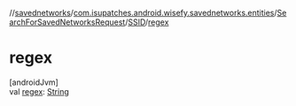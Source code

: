 //[savednetworks](../../../../index.md)/[com.isupatches.android.wisefy.savednetworks.entities](../../index.md)/[SearchForSavedNetworksRequest](../index.md)/[SSID](index.md)/[regex](regex.md)

# regex

[androidJvm]\
val [regex](regex.md): [String](https://kotlinlang.org/api/latest/jvm/stdlib/kotlin/-string/index.html)
